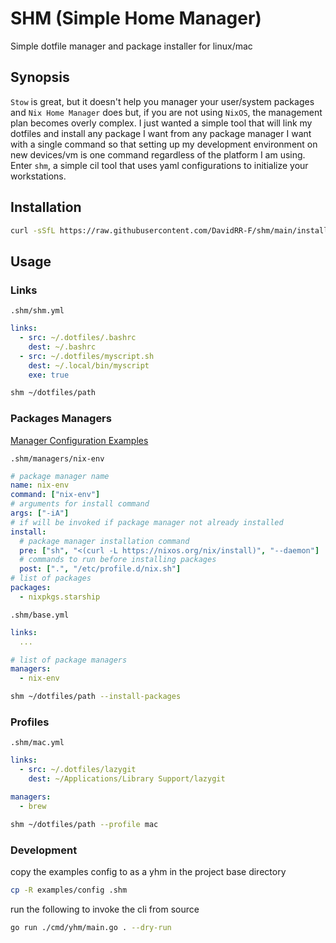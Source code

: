 # SHM (Simple Home Manager)

Simple dotfile manager and package installer for linux/mac

## Synopsis

`Stow` is great, but it doesn't help you manager your user/system packages and `Nix Home Manager` does but, if you are not using `NixOS`,
the management plan becomes overly complex. I just wanted a simple tool that will link my dotfiles and install any package I want from
any package manager I want with a single command so that setting up my development environment on new devices/vm is one command regardless
of the platform I am using. Enter `shm`, a simple cil tool that uses yaml configurations to initialize your workstations.

## Installation

```bash
curl -sSfL https://raw.githubusercontent.com/DavidRR-F/shm/main/install.sh | bash
```

## Usage

### Links

`.shm/shm.yml`

```yaml
links:
  - src: ~/.dotfiles/.bashrc 
    dest: ~/.bashrc
  - src: ~/.dotfiles/myscript.sh 
    dest: ~/.local/bin/myscript
    exe: true
```

```bash
shm ~/dotfiles/path
```

### Packages Managers

[Manager Configuration Examples](https://github.com/DavidRR-F/shm/tree/main/.shm/managers)

`.shm/managers/nix-env`

```yaml
# package manager name
name: nix-env
command: ["nix-env"]
# arguments for install command
args: ["-iA"]
# if will be invoked if package manager not already installed
install:
  # package manager installation command
  pre: ["sh", "<(curl -L https://nixos.org/nix/install)", "--daemon"]
  # commands to run before installing packages
  post: [".", "/etc/profile.d/nix.sh"]
# list of packages
packages:
  - nixpkgs.starship
```

`.shm/base.yml`

```yaml
links:
  ...

# list of package managers
managers:
  - nix-env
```

```bash
shm ~/dotfiles/path --install-packages
```

### Profiles

`.shm/mac.yml`

```yaml
links:
  - src: ~/.dotfiles/lazygit
    dest: ~/Applications/Library Support/lazygit

managers:
  - brew
```

```bash
shm ~/dotfiles/path --profile mac
```

### Development

copy the examples config to as a yhm in the project base directory

```bash
cp -R examples/config .shm
```

run the following to invoke the cli from source

```bash
go run ./cmd/yhm/main.go . --dry-run
```
